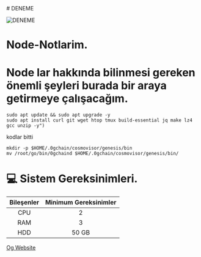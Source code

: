 </center>
# DENEME
</center>

![DENEME](https://github.com/tolga06060/Node-Notlarim/blob/main/Minimalist%20_NodeWan_.jpg)
# Node-Notlarim.
# Node lar hakkında bilinmesi gereken önemli şeyleri burada bir araya getirmeye çalışacağım.
```
sudo apt update && sudo apt upgrade -y
sudo apt install curl git wget htop tmux build-essential jq make lz4 gcc unzip -y")
```


kodlar bitti

```
mkdir -p $HOME/.0gchain/cosmovisor/genesis/bin
mv /root/go/bin/0gchaind $HOME/.0gchain/cosmovisor/genesis/bin/
```
# 💻 Sistem Gereksinimleri.

| Bileşenler	| Minimum Gereksinimler |
| :----------:  | :----------:  |
| CPU         | 2          |
| RAM         |  3          | 
| HDD         | 50 GB       | 

[Og Website](https://0g.ai/)
